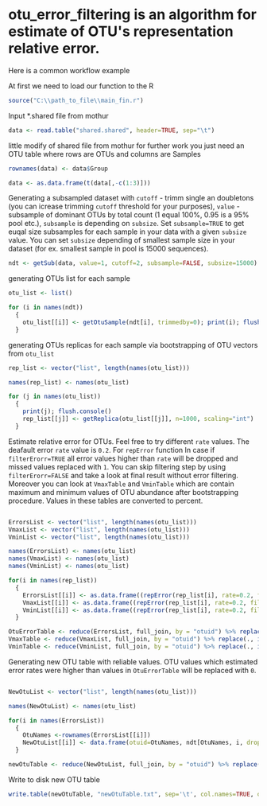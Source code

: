 # otu_error_filtering is an algorithm for estimate of OTU's representation relative error. 
Here is a common workflow example

At first we need to load our function to the R

```R
source("C:\\path_to_file\\main_fin.r")
```

Input *.shared file from mothur

```R
data <- read.table("shared.shared", header=TRUE, sep="\t")
```

little modify of shared file from mothur
for further work you just need an OTU table where rows are OTUs and columns are Samples

```R
rownames(data) <- data$Group

data <- as.data.frame(t(data[,-c(1:3)]))
```

Generating a subsampled dataset with `cutoff` - trimm single an doubletons (you can icrease trimming `cutoff` threshold for your purposes), `value` - subsample of dominant OTUs by total count (1 equal 100%, 0.95 is a 95% pool etc.), `subsample` is depending on `subsize`. Set `subsample=TRUE` to get euqal size subsamples for each sample in your data with a given `subsize` value. You can set `subsize` depending of smallest sample size in your dataset (for ex. smallest sample in pool is 15000 sequences).

```R
ndt <- getSub(data, value=1, cutoff=2, subsample=FALSE, subsize=15000)
```

generating OTUs list for each sample

```R
otu_list <- list()

for (i in names(ndt))
  {
    otu_list[[i]] <- getOtuSample(ndt[i], trimmedby=0); print(i); flush.console()
  }
```

generating OTUs replicas for each sample via bootstrapping of OTU vectors from `otu_list`

```R
rep_list <- vector("list", length(names(otu_list)))

names(rep_list) <- names(otu_list)

for (j in names(otu_list))
  {  
    print(j); flush.console()
    rep_list[[j]] <- getReplica(otu_list[[j]], n=1000, scaling="int")
  }
```

Estimate relative error for OTUs. Feel free to try different `rate` values. The deafault error `rate` value is `0.2`.
For `repError` function In case if `filterErorr=TRUE` all error values higher than `rate` will be dropped and missed values replaced with `1`. You can skip filtering step by using `filterErorr=FALSE` and take a look at final result without error filtering.
Moreover you can look at `VmaxTable` and `VminTable` which are contain maximum and minimum values of OTU abundance after bootstrapping procedure. Values in these tables are converted to percent.

```R

ErrorsList <- vector("list", length(names(otu_list)))
VmaxList <- vector("list", length(names(otu_list)))
VminList <- vector("list", length(names(otu_list)))

names(ErrorsList) <- names(otu_list)
names(VmaxList) <- names(otu_list)
names(VminList) <- names(otu_list)

for(i in names(rep_list))
  {
    ErrorsList[[i]] <- as.data.frame((repError(rep_list[i], rate=0.2, filterErorr=FALSE)$error))
    VmaxList[[i]] <- as.data.frame((repError(rep_list[i], rate=0.2, filterErorr=FALSE)$Vmax))
    VminList[[i]] <- as.data.frame((repError(rep_list[i], rate=0.2, filterErorr=FALSE)$Vmin))
  }

OtuErrorTable <- reduce(ErrorsList, full_join, by = "otuid") %>% replace(., is.na(.), 1);
VmaxTable <- reduce(VmaxList, full_join, by = "otuid") %>% replace(., is.na(.), 1);
VminTable <- reduce(VminList, full_join, by = "otuid") %>% replace(., is.na(.), 1);

```

Generating new OTU table with reliable values. OTU values which estimated error rates were higher than values in `OtuErrorTable` will be replaced with `0`.

```R

NewOtuList <- vector("list", length(names(otu_list)))

names(NewOtuList) <- names(otu_list)

for(i in names(ErrorsList))
  {
    OtuNames <-rownames(ErrorsList[[i]])
    NewOtuList[[i]] <- data.frame(otuid=OtuNames, ndt[OtuNames, i, drop=FALSE])
  }

newOtuTable <- reduce(NewOtuList, full_join, by = "otuid") %>% replace(., is.na(.), 0);

```

Write to disk new OTU table

```R
write.table(newOtuTable, "newOtuTable.txt", sep='\t', col.names=TRUE, quote=FALSE)
```

